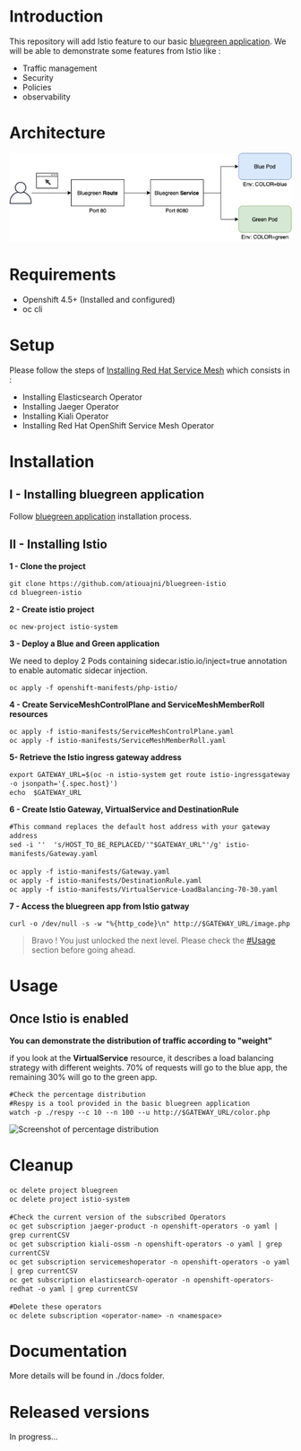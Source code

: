# Introduction

This repository will add Istio feature to our basic [bluegreen application](https://github.com/atiouajni/bluegreen).
We will be able to demonstrate some features from Istio like :

- Traffic management
- Security
- Policies
- observability

# Architecture

<p align="center">
<img src="./docs/img/bluegreen-services.png" />
</p>

# Requirements

- Openshift 4.5+ (Installed and configured)
- oc cli

# Setup

Please follow the steps of [Installing Red Hat Service Mesh](https://docs.openshift.com/container-platform/4.5/service_mesh/service_mesh_install/installing-ossm.html#ossm-operator-install-elasticsearch_installing-ossm) which consists in :

- Installing Elasticsearch Operator
- Installing Jaeger Operator
- Installing Kiali Operator
- Installing Red Hat OpenShift Service Mesh Operator

# Installation
## I - Installing bluegreen application

Follow [bluegreen application](https://github.com/atiouajni/bluegreen#installation) installation process.

  
## II - Installing Istio

**1 - Clone the project**

```shell
git clone https://github.com/atiouajni/bluegreen-istio
cd bluegreen-istio
```

**2 - Create istio project**
 
```shell
oc new-project istio-system
```

**3 - Deploy a Blue and Green application**

We need to deploy 2 Pods containing sidecar.istio.io/inject=true annotation to enable automatic sidecar injection.

```shell
oc apply -f openshift-manifests/php-istio/
```

**4 - Create ServiceMeshControlPlane and ServiceMeshMemberRoll resources**

```shell
oc apply -f istio-manifests/ServiceMeshControlPlane.yaml
oc apply -f istio-manifests/ServiceMeshMemberRoll.yaml
```

**5- Retrieve the Istio ingress gateway address**

```shell
export GATEWAY_URL=$(oc -n istio-system get route istio-ingressgateway -o jsonpath='{.spec.host}')
echo  $GATEWAY_URL

```

**6 - Create Istio Gateway, VirtualService and DestinationRule**

```shell
#This command replaces the default host address with your gateway address
sed -i ''  's/HOST_TO_BE_REPLACED/'"$GATEWAY_URL"'/g' istio-manifests/Gateway.yaml

oc apply -f istio-manifests/Gateway.yaml
oc apply -f istio-manifests/DestinationRule.yaml
oc apply -f istio-manifests/VirtualService-LoadBalancing-70-30.yaml
```

**7 - Access the bluegreen app from Istio gatway**

```shell
curl -o /dev/null -s -w "%{http_code}\n" http://$GATEWAY_URL/image.php
```

> Bravo ! You just unlocked the next level. Please check the [#Usage](#Usage) section before going ahead.

# Usage  

## Once Istio is enabled

**You can demonstrate the distribution of traffic according to "weight"**

if you look at the **VirtualService** resource, it describes a load balancing strategy with different weights. 70% of requests will go to the blue app, the remaining 30% will go to the green app.

```shell
#Check the percentage distribution
#Respy is a tool provided in the basic bluegreen application
watch -p ./respy --c 10 --n 100 --u http://$GATEWAY_URL/color.php
````

![Screenshot of percentage distribution](./docs/img/blue-green-70-30.png)

# Cleanup

```shell
oc delete project bluegreen
oc delete project istio-system
  
#Check the current version of the subscribed Operators
oc get subscription jaeger-product -n openshift-operators -o yaml | grep currentCSV
oc get subscription kiali-ossm -n openshift-operators -o yaml | grep currentCSV
oc get subscription servicemeshoperator -n openshift-operators -o yaml | grep currentCSV
oc get subscription elasticsearch-operator -n openshift-operators-redhat -o yaml | grep currentCSV
  
#Delete these operators
oc delete subscription <operator-name> -n <namespace>
```

# Documentation

More details will be found in ./docs folder.

# Released versions

In progress...